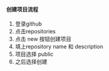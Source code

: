 #### 创建项目流程

1. 登录github
2. 点击repositories
3. 点击 new 按钮创建项目
4. 填上repository name  和  description
5. 项目选择 public
6. 之后选择创建